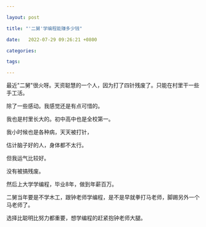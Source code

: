 ```yaml
---

layout: post

title: "'二舅'学编程能赚多少钱"

date:   2022-07-29 09:26:21 +0800

categories:

tags:

---
```


最近"二舅"很火呀。天资聪慧的一个人，因为打了四针残废了。只能在村里干一些手工活。

除了一些感动。我感觉还是有点可惜的。

我也是村里长大的。初中高中也是全校第一。

我小时候也是各种病，天天被打针，

估计脑子好的人，身体都不太行。

但我运气比较好。

没有被搞残废。

然后上大学学编程，毕业8年，做到年薪百万。

二舅当年要是不学木工，跟钟老师学编程，是不是早就拳打马老师，脚踢另外一个马老师了。

选择比聪明比努力都重要，想学编程的赶紧抱钟老师大腿。

